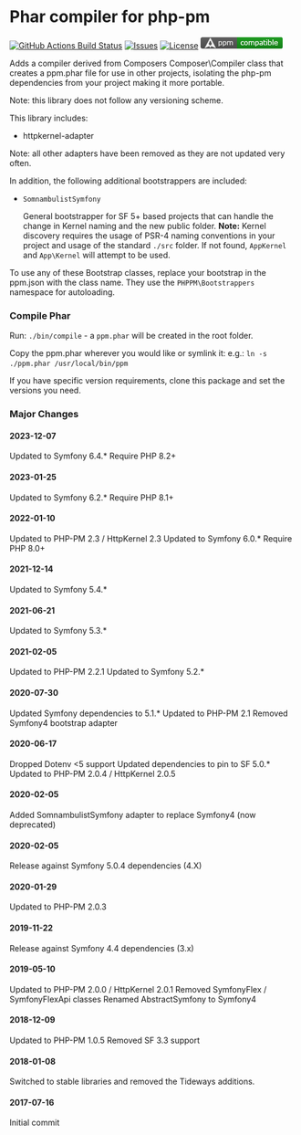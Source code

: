 # Phar compiler for php-pm

[![GitHub Actions Build Status](https://img.shields.io/github/actions/workflow/status/somnambulist-tech/phppm-phar/release.yml?logo=github&branch=master)](https://github.com/somnambulist-tech/phppm-phar/actions?query=workflow%3Arelease)
[![Issues](https://img.shields.io/github/issues/somnambulist-tech/phppm-phar?logo=github)](https://github.com/somnambulist-tech/phppm-phar/issues)
[![License](https://img.shields.io/github/license/somnambulist-tech/phppm-phar?logo=github)](https://github.com/somnambulist-tech/api-bundle/blob/master/LICENSE)
[![PPM Compatible](https://raw.githubusercontent.com/php-pm/ppm-badge/master/ppm-badge.png)](https://github.com/php-pm/php-pm)

Adds a compiler derived from Composers Composer\Compiler class that creates a ppm.phar file for use
in other projects, isolating the php-pm dependencies from your project making it more portable.

Note: this library does not follow any versioning scheme.

This library includes:

 * httpkernel-adapter
 
Note: all other adapters have been removed as they are not updated very often.

In addition, the following additional bootstrappers are included:

 * `SomnambulistSymfony`
 
   General bootstrapper for SF 5+ based projects that can handle the change in Kernel naming
   and the new public folder. **Note:** Kernel discovery requires the usage of PSR-4 naming
   conventions in your project and usage of the standard `./src` folder. If not found,
   `AppKernel` and `App\Kernel` will attempt to be used.

To use any of these Bootstrap classes, replace your bootstrap in the ppm.json with the class
name. They use the `PHPPM\Bootstrappers` namespace for autoloading.

### Compile Phar

Run: `./bin/compile` - a `ppm.phar` will be created in the root folder.

Copy the ppm.phar wherever you would like or symlink it: e.g.: `ln -s ./ppm.phar /usr/local/bin/ppm`

If you have specific version requirements, clone this package and set the versions you need.

### Major Changes

#### 2023-12-07

Updated to Symfony 6.4.*
Require PHP 8.2+

#### 2023-01-25

Updated to Symfony 6.2.*
Require PHP 8.1+

#### 2022-01-10

Updated to PHP-PM 2.3 / HttpKernel 2.3
Updated to Symfony 6.0.*
Require PHP 8.0+

#### 2021-12-14

Updated to Symfony 5.4.*

#### 2021-06-21

Updated to Symfony 5.3.*

#### 2021-02-05

Updated to PHP-PM 2.2.1
Updated to Symfony 5.2.*

#### 2020-07-30

Updated Symfony dependencies to 5.1.* 
Updated to PHP-PM 2.1
Removed Symfony4 bootstrap adapter

#### 2020-06-17

Dropped Dotenv <5 support
Updated dependencies to pin to SF 5.0.*
Updated to PHP-PM 2.0.4 / HttpKernel 2.0.5

#### 2020-02-05

Added SomnambulistSymfony adapter to replace Symfony4 (now deprecated)

#### 2020-02-05

Release against Symfony 5.0.4 dependencies (4.X)

#### 2020-01-29

Updated to PHP-PM 2.0.3

#### 2019-11-22

Release against Symfony 4.4 dependencies (3.x)

#### 2019-05-10

Updated to PHP-PM 2.0.0 / HttpKernel 2.0.1
Removed SymfonyFlex / SymfonyFlexApi classes
Renamed AbstractSymfony to Symfony4

#### 2018-12-09

Updated to PHP-PM 1.0.5
Removed SF 3.3 support

#### 2018-01-08

Switched to stable libraries and removed the Tideways additions.

#### 2017-07-16

Initial commit

